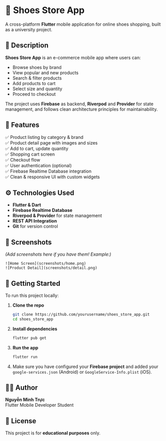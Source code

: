 
# 🥿 Shoes Store App

A cross-platform **Flutter** mobile application for online shoes shopping, built as a university project.

## 📌 Description

**Shoes Store App** is an e-commerce mobile app where users can:
- Browse shoes by brand
- View popular and new products
- Search & filter products
- Add products to cart
- Select size and quantity
- Proceed to checkout

The project uses **Firebase** as backend, **Riverpod** and **Provider** for state management, and follows clean architecture principles for maintainability.

## 🚀 Features

✅ Product listing by category & brand  
✅ Product detail page with images and sizes  
✅ Add to cart, update quantity  
✅ Shopping cart screen  
✅ Checkout flow  
✅ User authentication (optional)  
✅ Firebase Realtime Database integration  
✅ Clean & responsive UI with custom widgets

## ⚙️ Technologies Used

- **Flutter & Dart**
- **Firebase Realtime Database**
- **Riverpod & Provider** for state management
- **REST API Integration**
- **Git** for version control

## 📸 Screenshots

*(Add screenshots here if you have them! Example:)*

```
![Home Screen](screenshots/home.png)
![Product Detail](screenshots/detail.png)
```

## 📂 Getting Started

To run this project locally:

1. **Clone the repo**
   ```bash
   git clone https://github.com/yourusername/shoes_store_app.git
   cd shoes_store_app
   ```

2. **Install dependencies**
   ```bash
   flutter pub get
   ```

3. **Run the app**
   ```bash
   flutter run
   ```

4. Make sure you have configured your **Firebase project** and added your `google-services.json` (Android) or `GoogleService-Info.plist` (iOS).

## 🧑‍💻 Author

**Nguyễn Minh Trực**  
Flutter Mobile Developer Student

## 📃 License

This project is for **educational purposes** only.
